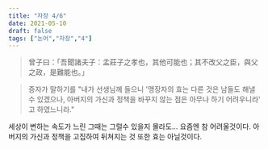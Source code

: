 ```yaml
---
title: "자장 4/6"
date: 2021-05-10
draft: false
tags: ["논어","자장","4"]
---
```


> 曾子曰：「吾聞諸夫子：孟莊子之孝也，其他可能也；其不改父之臣，與父之政，是難能也。」

> 증자가 말하기를 "내가 선생님께 들으니 '맹장자의 효는 다른 것은 남들도 해낼 수 있겠으나, 아버지의 가신과 정책을 바꾸지 않는 점은 아무나 하기 어려우니라' 고 하였느니라."

세상이 변하는 속도가 느린 그때는 그럴수 있을지 몰라도... 요즘엔 참 어려울것이다. 아버지의 가신과 정책을 고집하여 뒤쳐지는 것 또한 효는 아닐것이다.
